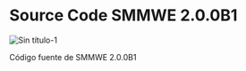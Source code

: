 # Source Code SMMWE 2.0.0B1

![Sin título-1](https://github.com/restore-team/source-2.0.0b1/assets/71290681/0dfa3fe1-08ac-454c-bf6f-aff6ea5a2e18)

Código fuente de SMMWE 2.0.0B1
